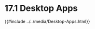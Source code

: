 # 17.1 Desktop Apps

<div class="my-custom-class">
    {{#include ../../media/Desktop-Apps.html}}
</div>
